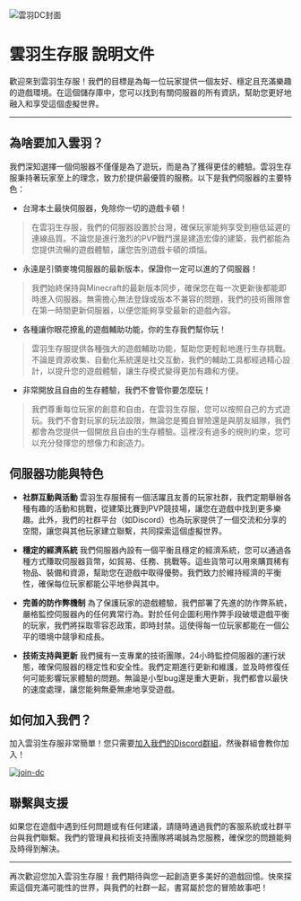 ![雲羽DC封面](https://github.com/user-attachments/assets/55691b1c-e200-42e4-bc83-768c0a3d7b8c)

# 雲羽生存服 說明文件

歡迎來到雲羽生存服！我們的目標是為每一位玩家提供一個友好、穩定且充滿樂趣的遊戲環境。在這個儲存庫中，您可以找到有關伺服器的所有資訊，幫助您更好地融入和享受這個虛擬世界。

---

## 為啥要加入雲羽？

我們深知選擇一個伺服器不僅僅是為了遊玩，而是為了獲得更佳的體驗。雲羽生存服秉持著玩家至上的理念，致力於提供最優質的服務。以下是我們伺服器的主要特色：

- 台灣本土最快伺服器，免除你一切的遊戲卡頓！
> 在雲羽生存服，我們的伺服器設置於台灣，確保玩家能夠享受到極低延遲的連線品質。不論您是進行激烈的PVP戰鬥還是建造宏偉的建築，我們都能為您提供流暢的遊戲體驗，讓您告別遊戲卡頓的煩惱。
- 永遠是引領麥塊伺服器的最新版本，保證你一定可以進的了伺服器！
> 我們始終保持與Minecraft的最新版本同步，確保您在每一次更新後都能即時進入伺服器。無需擔心無法登錄或版本不兼容的問題，我們的技術團隊會在第一時間更新伺服器，以便您能夠享受最新的遊戲內容。
- 各種讓你眼花撩亂的遊戲輔助功能，你的生存我們幫你玩！
> 雲羽生存服提供各種強大的遊戲輔助功能，幫助您更輕鬆地進行生存挑戰。不論是資源收集、自動化系統還是社交互動，我們的輔助工具都經過精心設計，以提升您的遊戲體驗，讓生存模式變得更加有趣和方便。
- 非常開放且自由的生存體驗，我們不會管你要怎麼玩！
> 我們尊重每位玩家的創意和自由，在雲羽生存服，您可以按照自己的方式遊玩。我們不會對玩家的玩法設限，無論您是獨自冒險還是與朋友組隊，我們都會為您提供一個開放且自由的生存體驗。這裡沒有過多的規則約束，您可以充分發揮您的想像力和創造力。

## 伺服器功能與特色

- **社群互動與活動**
雲羽生存服擁有一個活躍且友善的玩家社群，我們定期舉辦各種有趣的活動和挑戰，從建築比賽到PVP競技場，讓您在遊戲中找到更多樂趣。此外，我們的社群平台（如Discord）也為玩家提供了一個交流和分享的空間，讓您與其他玩家建立聯繫，共同探索這個虛擬世界。

- **穩定的經濟系統**
我們伺服器內設有一個平衡且穩定的經濟系統，您可以通過各種方式賺取伺服器貨幣，如貿易、任務、挑戰等。這些貨幣可以用來購買稀有物品、裝備和資源，幫助您在遊戲中取得優勢。我們致力於維持經濟的平衡性，確保每位玩家都能公平地參與其中。

- **完善的防作弊機制**
為了保護玩家的遊戲體驗，我們部署了先進的防作弊系統，嚴格監控伺服器內的任何異常行為。對於任何企圖利用作弊手段破壞遊戲平衡的玩家，我們將採取零容忍政策，即時封禁。這使得每一位玩家都能在一個公平的環境中競爭和成長。

- **技術支持與更新**
我們擁有一支專業的技術團隊，24小時監控伺服器的運行狀態，確保伺服器的穩定性和安全性。我們定期進行更新和維護，並及時修復任何可能影響玩家體驗的問題。無論是小型bug還是重大更新，我們都會以最快的速度處理，讓您能夠無憂無慮地享受遊戲。

## 如何加入我們？

加入雲羽生存服非常簡單！您只需要[加入我們的Discord群組](https://samhacker.xyz/cloudfeathermc)，然後群組會教你加入！

[![join-dc](https://discordapp.com/api/guilds/1186330030473748640/widget.png?style=banner4)](https://samhacker.xyz/cloudfeathermc)

## 聯繫與支援

如果您在遊戲中遇到任何問題或有任何建議，請隨時通過我們的客服系統或社群平台與我們聯繫。我們的管理員和技術支持團隊將竭誠為您服務，確保您的問題能夠及時得到解決。

---

再次歡迎您加入雲羽生存服！我們期待與您一起創造更多美好的遊戲回憶。快來探索這個充滿可能性的世界，與我們的社群一起，書寫屬於您的冒險故事吧！
